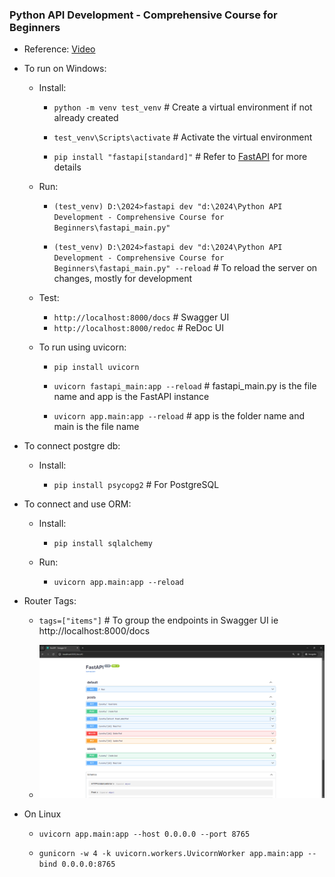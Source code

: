 ### Python API Development - Comprehensive Course for Beginners

- Reference: [Video](https://youtu.be/0sOvCWFmrtA?si=-05wLEo8dSuYzQfz)

- To run on Windows:

    - Install:
    
        - `python -m venv test_venv` # Create a virtual environment if not already created
        
        - `test_venv\Scripts\activate` # Activate the virtual environment
        
        - `pip install "fastapi[standard]"` # Refer to [FastAPI](https://fastapi.tiangolo.com/tutorial/#run-the-code:~:text=checks%2C%20autocompletion%2C%20etc.-,Install%20FastAPI,-%C2%B6) for more details

    - Run:

        - `(test_venv) D:\2024>fastapi dev "d:\2024\Python API Development - Comprehensive Course for Beginners\fastapi_main.py"`

        - `(test_venv) D:\2024>fastapi dev "d:\2024\Python API Development - Comprehensive Course for Beginners\fastapi_main.py" --reload` # To reload the server on changes, mostly for development

    - Test:
    
        - `http://localhost:8000/docs` # Swagger UI
        - `http://localhost:8000/redoc` # ReDoc UI


    - To run using uvicorn:

        - `pip install uvicorn`

        - `uvicorn fastapi_main:app --reload` # fastapi_main.py is the file name and app is the FastAPI instance

        - `uvicorn app.main:app --reload` # app is the folder name and main is the file name

- To connect postgre db:
    
    - Install:

        - `pip install psycopg2` # For PostgreSQL

- To connect and use ORM:

    - Install:

        - `pip install sqlalchemy`

    - Run:

        - `uvicorn app.main:app --reload`

- Router Tags:

    - `tags=["items"]` # To group the endpoints in Swagger UI ie http://localhost:8000/docs

    - ![alt text](image.png)

- On Linux

    - `uvicorn app.main:app --host 0.0.0.0 --port 8765`

    - `gunicorn -w 4 -k uvicorn.workers.UvicornWorker app.main:app --bind 0.0.0.0:8765`